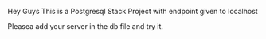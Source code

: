Hey Guys This is a Postgresql Stack Project with endpoint given to localhost

Pleasea add your server in the db file and try it.
